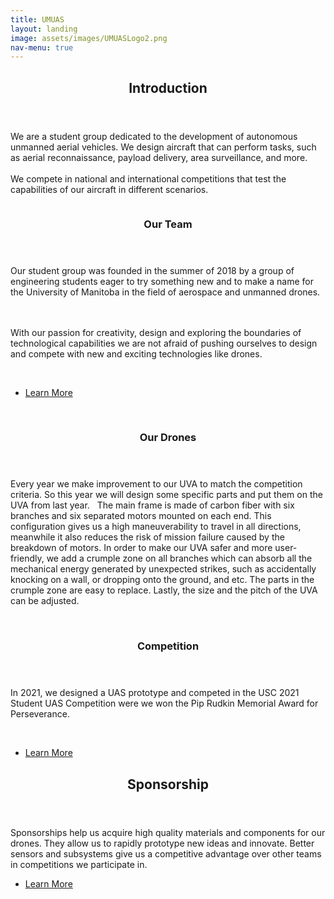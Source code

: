 ```yaml
---
title: UMUAS
layout: landing
image: assets/images/UMUASLogo2.png
nav-menu: true
---
```


<!-- Main -->
<div id="main">

<!-- One -->
<section id="one">
	<div class="inner">
		<header class="major">
			<h2>Introduction</h2>
		</header>
		<p>We are a student group dedicated to the development of autonomous unmanned aerial vehicles. We design aircraft that can perform tasks, such as aerial reconnaissance, payload delivery, area surveillance, and more.
		<br><br> We compete in national and international competitions that test the capabilities of our aircraft in different scenarios.</p>
	</div>
</section>

<!-- Two -->
<section id="two" class="spotlights">
	<section>
		<a href="team.html" class="image">
			<img src="{% link assets/images/workspace.jpg %}" alt="" data-position="center center" />
		</a>
		<div class="content">
			<div class="inner">
				<header class="major">
					<h3>Our Team</h3>
				</header>
				<p>Our student group was founded in the summer of 2018 by a group of engineering students eager to try something new and to make a name for the University of Manitoba in the field of aerospace and unmanned drones. 

<br><br>With our passion for creativity, design and exploring the boundaries of technological capabilities we are not afraid of pushing ourselves to design and compete with new and exciting technologies like drones. </p>	
				<ul class="actions">
					<li><a href="team.html" class="button next">Learn More</a></li>
				</ul>			
			</div>
		</div>
	</section>
	<section>
		<a href="#" class="image">
			<img src="{% link assets/images/ci1.jpg %}" alt="" data-position="top center" />
		</a>
		<div class="content">
			<div class="inner">
				<header class="major">
					<h3>Our Drones</h3>
				</header>
				<p>Every year we make improvement to our UVA to match the competition criteria. So this year we will design some specific parts and put them on the UVA from last year.   The main frame is made of carbon fiber with six branches and six separated motors mounted on each end. This configuration gives us a high maneuverability to travel in all directions, meanwhile it also reduces the risk of mission failure caused by the breakdown of motors. In order to make our UVA safer and more user-friendly, we add a crumple zone on all branches which can absorb all the mechanical energy generated by unexpected strikes, such as accidentally knocking on a wall, or dropping onto the ground, and etc. The parts in the crumple zone are easy to replace. Lastly, the size and the pitch of the UVA can be adjusted.</p>		
			</div>
		</div>
	</section>
	<section>
		<a href="competition.html" class="image">
			<img src="{% link assets/images/competition.jpg %}" alt="" data-position="25% 25%" />
		</a>
		<div class="content">
			<div class="inner">
				<header class="major">
					<h3>Competition</h3>
				</header>
				<p>
				In 2021, we designed a UAS prototype and competed in the USC 2021 Student UAS Competition were we won the Pip Rudkin Memorial Award for Perseverance. </p>		
				<ul class="actions">
					<li><a href="competition.html" class="button next">Learn More</a></li>
				</ul>
			</div>
		</div>
	</section>
</section>

<!-- Three -->
<section id="sponsorship">
	<div class="inner">
		<header class="major">
			<h2>Sponsorship</h2>
		</header>
		<p>Sponsorships help us acquire high quality materials and components for our drones. They allow us to rapidly prototype new ideas and innovate. Better sensors and subsystems give us a competitive advantage over other teams in competitions we participate in.</p>
		<ul class="actions">
			<li><a href="sponsorships.html" class="button next">Learn More</a></li>
		</ul>
	</div>
</section>

</div>

